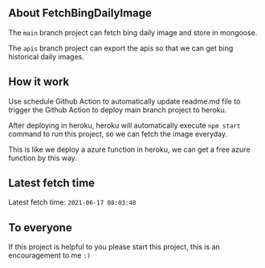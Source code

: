 ## About FetchBingDailyImage

The `main` branch project can fetch bing daily image and store in mongoose.

The `apis` branch project can export the apis so that we can get bing historical daily images.

## How it work

Use schedule Github Action to automatically update readme.md file to trigger the Github Action to deploy main branch project to heroku.

After deploying in heroku, heroku will automatically execute `npm start` command to run this project, so we can fetch the image everyday.

This is like we deploy a azure function in heroku, we can get a free azure function by this way.

## Latest fetch time

Latest fetch time: `2021-06-17 08:03:48`

## To everyone

If this project is helpful to you please start this project, this is an encouragement to me `:)`



